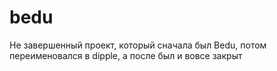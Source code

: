 # bedu

Не завершенный проект, который сначала был Bedu, потом переименовался в dipple, а после был и вовсе закрыт
